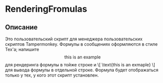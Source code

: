 # RenderingFromulas

## Описание
Это пользовательский скрипт для менеджера пользовательских скриптов Tampermonkey. Формулы в сообщениях оформляются в стиле Tex'а; напишите $$ \text{this is an example} $$ для рендеринга формулы в тойже строке и \\[ \text{this is an exmaple} \\] для вывода формулы в отдельной строке. Формула будет отображаться только у тех, у кого этот скрипт установлен. 
